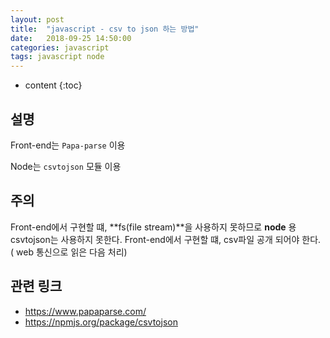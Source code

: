 ```yaml
---
layout: post
title:  "javascript - csv to json 하는 방법"
date:   2018-09-25 14:50:00
categories: javascript
tags: javascript node
---
```


* content
{:toc}

## 설명

Front-end는 `Papa-parse` 이용

Node는 `csvtojson` 모듈 이용

## 주의

Front-end에서 구현할 떄, **fs(file stream)**을 사용하지 못하므로 **node** 용 csvtojson는 사용하지 못한다.
Front-end에서 구현할 떄, csv파일 공개 되어야 한다. ( web 통신으로 읽은 다음 처리)

## 관련 링크
- https://www.papaparse.com/
- https://npmjs.org/package/csvtojson
